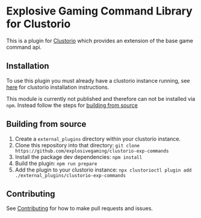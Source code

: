 # Explosive Gaming Command Library for Clustorio

This is a plugin for [Clustorio](https://github.com/clusterio/clusterio) which provides an extension of the base game command api.

## Installation 

To use this plugin you must already have a clustorio instance running, see [here](https://github.com/clusterio/clusterio?tab=readme-ov-file#installation) for clustorio installation instructions.

This module is currently not published and therefore can not be installed via `npm`. Instead follow the steps for [building from source](#building-from-source)

## Building from source

1) Create a `external_plugins` directory within your clustorio instance.
2) Clone this repository into that directory: `git clone https://github.com/explosivegaming/clustorio-exp-commands`
3) Install the package dev dependencies: `npm install`
4) Build the plugin: `npm run prepare`
5) Add the plugin to your clustorio instance: `npx clustorioctl plugin add ./external_plugins/clustorio-exp-commands`

## Contributing 

See [Contributing](CONTRIBUTING.md) for how to make pull requests and issues.
